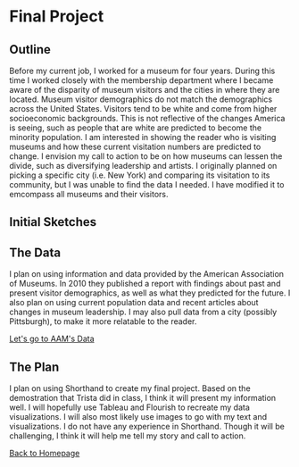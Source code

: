 # Final Project

## Outline
Before my current job, I worked for a museum for four years. During this time I worked closely with the membership department where I became aware of the disparity of museum visitors and the cities in where they are located. Museum visitor demographics do not match the demographics across the United States. Visitors tend to be white and come from higher socioeconomic backgrounds. This is not reflective of the changes America is seeing, such as people that are white are predicted to become the minority population. I am interested in showing the reader who is visiting museums and how these current visitation numbers are predicted to change. I envision my call to action to be on how museums can lessen the divide, such as diversifying leadership and artists. I originally planned on picking a specific city (i.e. New York) and comparing its visitation to its community, but I was unable to find the data I needed. I have modified it to emcompass all museums and their visitors.

## Initial Sketches


## The Data
I plan on using information and data provided by the American Association of Museums. In 2010 they published a report with findings about past and present visitor demographics, as well as what they predicted for the future. I also plan on using current population data and recent articles about changes in museum leadership. I may also pull data from a city (possibly Pittsburgh), to make it more relatable to the reader.

[Let's go to AAM's Data](https://www.aam-us.org/wp-content/uploads/2017/12/Demographic-Change-and-the-Future-of-Museums.pdf)

## The Plan
I plan on using Shorthand to create my final project. Based on the demostration that Trista did in class, I think it will present my information well. I will hopefully use Tableau and Flourish to recreate my data visualizations. I will also most likely use images to go with my text and visualizations. I do not have any experience in Shorthand. Though it will be challenging, I think it will help me tell my story and call to action.




[Back to Homepage](/README.md)
